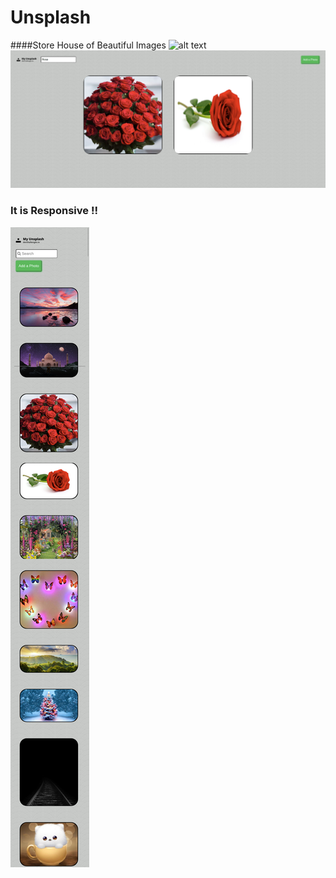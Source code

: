 # Unsplash
####Store House of Beautiful Images
![alt text](https://github.com/Sukriti-sood/Unsplash/blob/main/un2.png)
![alt text](https://github.com/Sukriti-sood/Unsplash/blob/main/un1.png)

### It is Responsive !!

![alt text](https://github.com/Sukriti-sood/Unsplash/blob/main/unp3.png)

